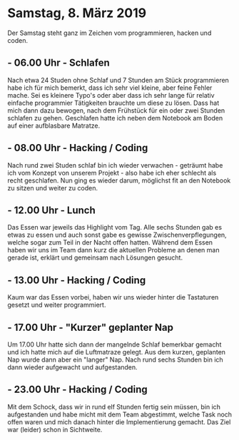 # Samstag, 8. März 2019

Der Samstag steht ganz im Zeichen vom programmieren, hacken und coden.

## - 06.00 Uhr - Schlafen

Nach etwa 24 Studen ohne Schlaf und 7 Stunden am Stück programmieren habe ich für mich bemerkt, dass ich sehr viel kleine, aber feine Fehler mache. Sei es kleinere Typo's oder aber dass ich sehr lange für relativ einfache programmier Tätigkeiten brauchte um diese zu lösen. Dass hat mich dann dazu bewogen, nach dem Frühstück für ein oder zwei Stunden schlafen zu gehen. Geschlafen hatte ich neben dem Notebook am Boden auf einer aufblasbare Matratze.

## - 08.00 Uhr - Hacking / Coding

Nach rund zwei Studen schlaf bin ich wieder verwachen - geträumt habe ich vom Konzept von unserem Projekt - also habe ich eher schlecht als recht geschlafen. Nun ging es wieder darum, möglichst fit an den Notebook zu sitzen und weiter zu coden.

## - 12.00 Uhr - Lunch

Das Essen war jeweils das Highlight vom Tag. Alle sechs Stunden gab es etwas zu essen und auch sonst gabe es gewisse Zwischenverpflegungen, welche sogar zum Teil in der Nacht offen hatten. Während dem Essen haben wir uns im Team dann kurz die aktuellen Probleme an denen man gerade ist, erklärt und gemeinsam nach Lösungen gesucht. 

## - 13.00 Uhr - Hacking / Coding

Kaum war das Essen vorbei, haben wir uns wieder hinter die Tastaturen gesetzt und weiter programmiert.  

## - 17.00 Uhr - "Kurzer" geplanter Nap

Um 17.00 Uhr hatte sich dann der mangelnde Schlaf bemerkbar gemacht und ich hatte mich auf die Luftmatraze gelegt. Aus dem kurzen, geplanten Nap wurde dann aber ein "langer" Nap. Nach rund sechs Stunden bin ich dann wieder aufgewacht und aufgestanden.

## - 23.00 Uhr - Hacking / Coding

Mit dem Schock, dass wir in rund elf Stunden fertig sein müssen, bin ich aufgestanden und habe micht mit dem Team abgestimmt, welche Task noch offen waren und mich danach hinter die Implementierung gemacht. Das Ziel war (leider) schon in Sichtweite.
